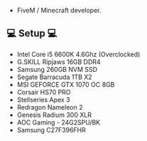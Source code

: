 * FiveM / Minecraft developer.

## 💻 Setup 💻

* Intel Core i5 6600K 4.6Ghz (Overclocked)
* G.SKILL Ripjaws 16GB DDR4
* Samsung 260GB NVM SSD
* Segate Barracuda 1TB X2
* MSI GEFORCE GTX 1070 OC 8GB
* Corsair HS70 PRO
* Stellseries Apex 3
* Redragon Nameleon 2
* Genesis Radium 300 XLR
* AOC Gaming - 24G2SPU/BK
* Samsung C27F396FHR
